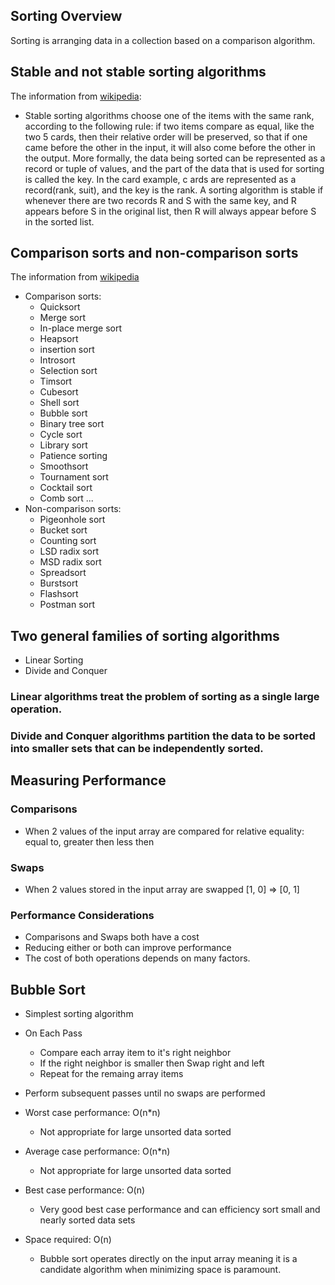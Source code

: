 ## Sorting Overview

Sorting is arranging data in a collection based on a comparison algorithm.

## Stable and not stable sorting algorithms
The information from [wikipedia](https://en.wikipedia.org/wiki/Sorting_algorithm#Stability):
- Stable sorting algorithms choose one of the items with the same rank, according to the following rule: 
if two items compare as equal, 
like the two 5 cards, then their relative order will be preserved, so that if one came before the 
other in the input, it will also come before the other in the output.
More formally, the data being sorted can be represented as a record or tuple of values, and the 
part of the data that is used for sorting is called the key. In the card example, c
ards are represented as a record(rank, suit), and the key is the rank. A sorting algorithm is stable if whenever there are two records R and S with the same key, and R appears before S in the original list, then R will always appear before S in the sorted list.

## Comparison sorts and non-comparison sorts
The information from [wikipedia](https://en.wikipedia.org/wiki/Sorting_algorithm#Stability)
- Comparison sorts:
	- Quicksort
	- Merge sort
	- In-place merge sort
	- Heapsort
	- insertion sort
	- Introsort
	- Selection sort
	- Timsort
	- Cubesort
	- Shell sort
	- Bubble sort
	- Binary tree sort
	- Cycle sort
	- Library sort
	- Patience sorting
	- Smoothsort
	- Tournament sort
	- Cocktail sort
	- Comb sort
	...
- Non-comparison sorts:
	- Pigeonhole sort
	- Bucket sort
	- Counting sort
	- LSD radix sort
	- MSD radix sort
	- Spreadsort
	- Burstsort
	- Flashsort
	- Postman sort

## Two general families of sorting algorithms
- Linear Sorting
- Divide and Conquer

### Linear algorithms treat the problem of sorting as a single large operation.

### Divide and Conquer algorithms partition the data to be sorted into smaller sets that can be independently sorted.

## Measuring Performance

### Comparisons
- When 2 values of the input array are compared for relative equality: equal to, 
greater then less then

### Swaps
- When 2 values stored in the input array are swapped
 [1, 0] => [0, 1]
 
### Performance Considerations
- Comparisons and Swaps both have a cost
- Reducing either or both can improve performance
- The cost of both operations depends on many factors.

## Bubble Sort
- Simplest sorting algorithm
- On Each Pass
	- Compare each array item to it's right neighbor
	- If the right neighbor is smaller then Swap right and left
	- Repeat for the remaing array items
- Perform subsequent passes until no swaps are performed

- Worst case performance: O(n*n)
	- Not appropriate for large unsorted data sorted
- Average case performance: O(n*n)
	- Not appropriate for large unsorted data sorted
- Best case performance: O(n)
	- Very good best case performance and can efficiency sort small and nearly sorted data sets
- Space required: O(n)
	- Bubble sort operates directly on the input array meaning it is a candidate algorithm when 
	minimizing space is paramount.
